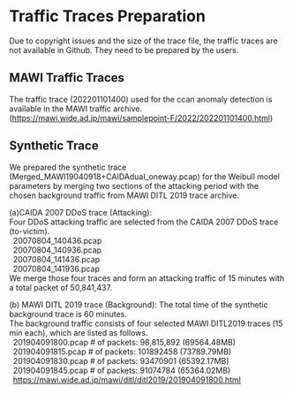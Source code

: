 # Traffic Traces Preparation
Due to copyright issues and the size of the trace file, the traffic traces are not available in Github. They need to be prepared by the users.
## MAWI Traffic Traces
The traffic trace (202201101400) used for the ccan anomaly detection is available in the MAWI traffic archive. <br> (https://mawi.wide.ad.jp/mawi/samplepoint-F/2022/202201101400.html)

## Synthetic Trace
We prepared the synthetic trace (Merged_MAWI19040918+CAIDAdual_oneway.pcap) for the Weibull model parameters by merging two sections of the attacking period with the chosen background traffic from MAWI DITL 2019 trace archive. 

(a)CAIDA 2007 DDoS trace (Attacking): <br>
Four DDoS attacking traffic are selected from the CAIDA 2007 DDoS trace (to-victim).<br>
&ensp;20070804_140436.pcap<br>
&ensp;20070804_140936.pcap<br>
&ensp;20070804_141436.pcap<br>
&ensp;20070804_141936.pcap<br>
We merge those four traces and form an attacking traffic of 15 minutes with a total packet of 50,841,437.

(b) MAWI DITL 2019 trace (Background): 
The total time of the synthetic background trace is 60 minutes. <br>
The background traffic consists of four selected MAWI DITL2019 traces (15 min each), which are listed as follows.<br>
&ensp;201904091800.pcap # of packets: 98,815,892 (69564.48MB)<br>
&ensp;201904091815.pcap # of packets: 101892458 (73789.79MB)<br>
&ensp;201904091830.pcap # of packets: 93470901 (65392.17MB)<br>
&ensp;201904091845.pcap # of packets: 91074784 (65364.02MB)<br>
&ensp;https://mawi.wide.ad.jp/mawi/ditl/ditl2019/201904091800.html<br>
